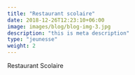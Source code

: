 ```yaml
---
title: "Restaurant scolaire"
date: 2018-12-26T12:23:10+06:00
image: images/blog/blog-img-3.jpg
description: "this is meta description"
type: "jeunesse"
weight: 2
---
```


Restaurant Scolaire